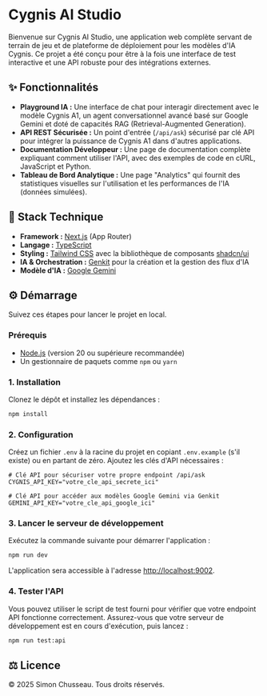 # Cygnis AI Studio

Bienvenue sur Cygnis AI Studio, une application web complète servant de terrain de jeu et de plateforme de déploiement pour les modèles d'IA Cygnis. Ce projet a été conçu pour être à la fois une interface de test interactive et une API robuste pour des intégrations externes.

## ✨ Fonctionnalités

-   **Playground IA :** Une interface de chat pour interagir directement avec le modèle Cygnis A1, un agent conversationnel avancé basé sur Google Gemini et doté de capacités RAG (Retrieval-Augmented Generation).
-   **API REST Sécurisée :** Un point d'entrée (`/api/ask`) sécurisé par clé API pour intégrer la puissance de Cygnis A1 dans d'autres applications.
-   **Documentation Développeur :** Une page de documentation complète expliquant comment utiliser l'API, avec des exemples de code en cURL, JavaScript et Python.
-   **Tableau de Bord Analytique :** Une page "Analytics" qui fournit des statistiques visuelles sur l'utilisation et les performances de l'IA (données simulées).

## 🚀 Stack Technique

-   **Framework :** [Next.js](https://nextjs.org/) (App Router)
-   **Langage :** [TypeScript](https://www.typescriptlang.org/)
-   **Styling :** [Tailwind CSS](https://tailwindcss.com/) avec la bibliothèque de composants [shadcn/ui](https://ui.shadcn.com/)
-   **IA & Orchestration :** [Genkit](https://firebase.google.com/docs/genkit) pour la création et la gestion des flux d'IA
-   **Modèle d'IA :** [Google Gemini](https://deepmind.google/technologies/gemini/)

## ⚙️ Démarrage

Suivez ces étapes pour lancer le projet en local.

### Prérequis

-   [Node.js](https://nodejs.org/) (version 20 ou supérieure recommandée)
-   Un gestionnaire de paquets comme `npm` ou `yarn`

### 1. Installation

Clonez le dépôt et installez les dépendances :

```bash
npm install
```

### 2. Configuration

Créez un fichier `.env` à la racine du projet en copiant `.env.example` (s'il existe) ou en partant de zéro. Ajoutez les clés d'API nécessaires :

```env
# Clé API pour sécuriser votre propre endpoint /api/ask
CYGNIS_API_KEY="votre_cle_api_secrete_ici"

# Clé API pour accéder aux modèles Google Gemini via Genkit
GEMINI_API_KEY="votre_cle_api_google_ici"
```

### 3. Lancer le serveur de développement

Exécutez la commande suivante pour démarrer l'application :

```bash
npm run dev
```

L'application sera accessible à l'adresse [http://localhost:9002](http://localhost:9002).

### 4. Tester l'API

Vous pouvez utiliser le script de test fourni pour vérifier que votre endpoint API fonctionne correctement. Assurez-vous que votre serveur de développement est en cours d'exécution, puis lancez :

```bash
npm run test:api
```

## ⚖️ Licence

© 2025 Simon Chusseau. Tous droits réservés.
